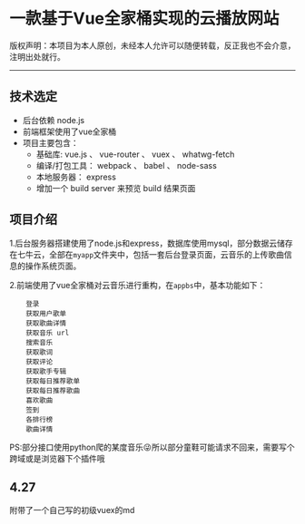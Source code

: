 # 一款基于Vue全家桶实现的云播放网站

版权声明：本项目为本人原创，未经本人允许可以随便转载，反正我也不会介意，注明出处就行。

---

## 技术选定

- 后台依赖 node.js
- 前端框架使用了vue全家桶
- 项目主要包含：   
	- 基础库: vue.js 、 vue-router 、 vuex 、 whatwg-fetch
	- 编译/打包工具： webpack 、 babel 、 node-sass
	- 本地服务器： express
	- 增加一个 build server 来预览 build 结果页面
	
## 项目介绍

1.后台服务器搭建使用了node.js和express，数据库使用mysql，部分数据云储存在七牛云，全部在```myapp```文件夹中，包括一套后台登录页面，云音乐的上传歌曲信息的操作系统页面。   

2.前端使用了vue全家桶对云音乐进行重构，在```appbs```中，基本功能如下：

		登录   
		获取用户歌单   
		获取歌曲详情   
		获取音乐 url   
		搜索音乐   
		获取歌词   
		获取评论   
		获取歌手专辑   
		获取每日推荐歌单   
		获取每日推荐歌曲   
		喜欢歌曲   
		签到   
		各排行榜   
		歌曲详情   
		
PS:部分接口使用python爬的某度音乐😜所以部分童鞋可能请求不回来，需要写个跨域或是浏览器下个插件哦

## 4.27
附带了一个自己写的初级vuex的md















